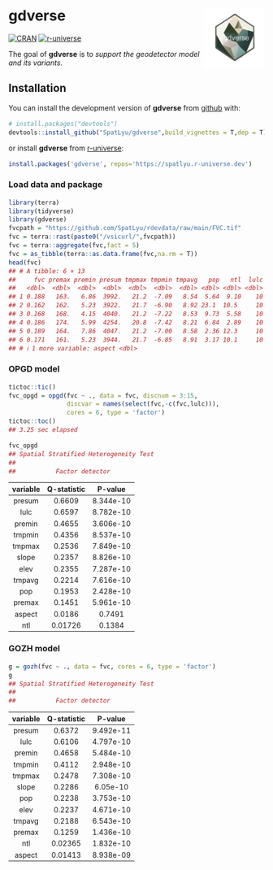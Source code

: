 
<!-- README.md is generated from README.Rmd. Please edit that file -->

# gdverse <img src="man/figures/logo.png" align="right" height="120"/>

<!-- badges: start -->

[![CRAN](https://www.r-pkg.org/badges/version/gdverse)](https://CRAN.R-project.org/package=gdverse)
[![r-universe](https://spatlyu.r-universe.dev/badges/gdverse)](https://spatlyu.r-universe.dev/gdverse)
<!-- badges: end -->

The goal of **gdverse** is to *support the geodetector model and its
variants*.

## Installation

You can install the development version of **gdverse** from
[github](https://github.com/SpatLyu/gdverse) with:

``` r
# install.packages("devtools")
devtools::install_github("SpatLyu/gdverse",build_vignettes = T,dep = T)
```

or install **gdverse** from
[r-universe](https://spatlyu.r-universe.dev/gdverse):

``` r
install.packages('gdverse', repos='https://spatlyu.r-universe.dev')
```

### Load data and package

``` r
library(terra)
library(tidyverse)
library(gdverse)
fvcpath = "https://github.com/SpatLyu/rdevdata/raw/main/FVC.tif"
fvc = terra::rast(paste0("/vsicurl/",fvcpath))
fvc = terra::aggregate(fvc,fact = 5)
fvc = as_tibble(terra::as.data.frame(fvc,na.rm = T))
head(fvc)
## # A tibble: 6 × 13
##     fvc premax premin presum tmpmax tmpmin tmpavg   pop   ntl  lulc  elev slope
##   <dbl>  <dbl>  <dbl>  <dbl>  <dbl>  <dbl>  <dbl> <dbl> <dbl> <dbl> <dbl> <dbl>
## 1 0.188   163.   6.86  3992.   21.2  -7.09   8.54  5.64  9.10    10 1645.  2.96
## 2 0.162   162.   5.23  3922.   21.7  -6.90   8.92 23.1  10.5     10 1539.  1.86
## 3 0.168   168.   4.15  4040.   21.2  -7.22   8.53  9.73  5.58    10 1611.  3.19
## 4 0.186   174.   5.99  4254.   20.8  -7.42   8.21  6.84  2.89    10 1677.  3.32
## 5 0.189   164.   7.86  4047.   21.2  -7.00   8.58  2.36 12.3     10 1643.  2.79
## 6 0.171   161.   5.23  3944.   21.7  -6.85   8.91  3.17 10.1     10 1553.  1.93
## # ℹ 1 more variable: aspect <dbl>
```

### OPGD model

``` r
tictoc::tic()
fvc_opgd = opgd(fvc ~ ., data = fvc, discnum = 3:15,
                discvar = names(select(fvc,-c(fvc,lulc))),
                cores = 6, type = 'factor')
tictoc::toc()
## 3.25 sec elapsed
```

``` r
fvc_opgd
## Spatial Stratified Heterogeneity Test 
##  
##           Factor detector
```

| variable | Q-statistic |  P-value  |
|:--------:|:-----------:|:---------:|
|  presum  |   0.6609    | 8.344e-10 |
|   lulc   |   0.6597    | 8.782e-10 |
|  premin  |   0.4655    | 3.606e-10 |
|  tmpmin  |   0.4356    | 8.537e-10 |
|  tmpmax  |   0.2536    | 7.849e-10 |
|  slope   |   0.2357    | 8.826e-10 |
|   elev   |   0.2355    | 7.287e-10 |
|  tmpavg  |   0.2214    | 7.616e-10 |
|   pop    |   0.1953    | 2.428e-10 |
|  premax  |   0.1451    | 5.961e-10 |
|  aspect  |   0.0186    |  0.7491   |
|   ntl    |   0.01726   |  0.1384   |

### GOZH model

``` r
g = gozh(fvc ~ ., data = fvc, cores = 6, type = 'factor')
g
## Spatial Stratified Heterogeneity Test 
##  
##           Factor detector
```

| variable | Q-statistic |  P-value  |
|:--------:|:-----------:|:---------:|
|  presum  |   0.6372    | 9.492e-11 |
|   lulc   |   0.6106    | 4.797e-10 |
|  premin  |   0.4658    | 5.484e-10 |
|  tmpmin  |   0.4112    | 2.948e-10 |
|  tmpmax  |   0.2478    | 7.308e-10 |
|  slope   |   0.2286    | 6.05e-10  |
|   pop    |   0.2238    | 3.753e-10 |
|   elev   |   0.2237    | 4.671e-10 |
|  tmpavg  |   0.2188    | 6.543e-10 |
|  premax  |   0.1259    | 1.436e-10 |
|   ntl    |   0.02365   | 1.832e-10 |
|  aspect  |   0.01413   | 8.938e-09 |
